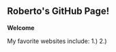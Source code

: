 ## Roberto's GitHub Page!
**Welcome**

My favorite websites include:
1.) []("https://niagara.edu")
2.) []("https://youtube.com")
